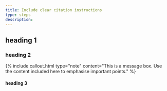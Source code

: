 ```yaml
---
title: Include clear citation instructions
type: steps
description: 
---
```



## heading 1


### heading 2

{% include callout.html type="note" content="This is a message box. Use the content included here to emphasise important points." %}

#### heading 3


